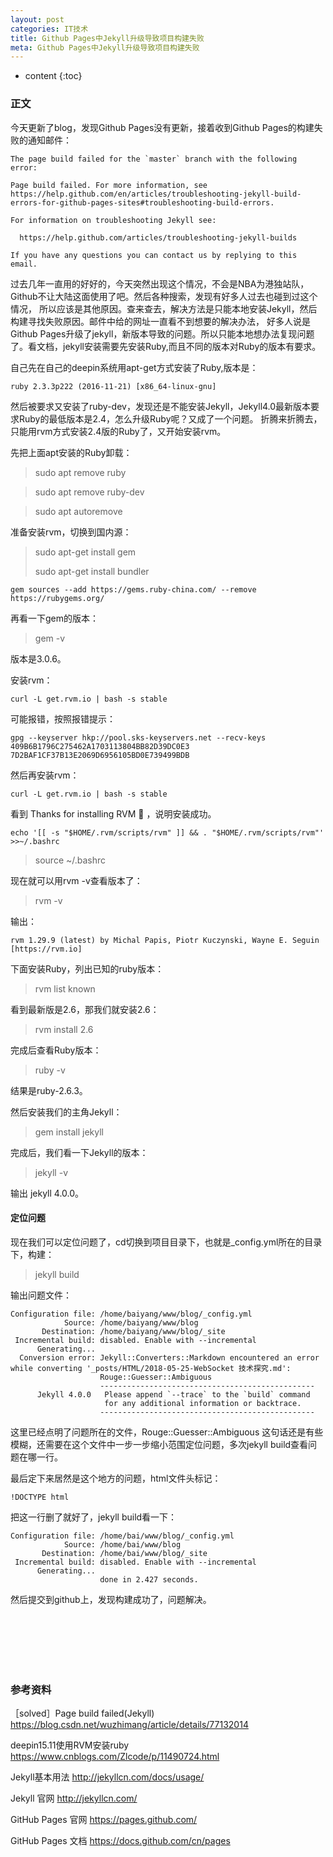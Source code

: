 ```yaml
---
layout: post
categories: IT技术
title: Github Pages中Jekyll升级导致项目构建失败
meta: Github Pages中Jekyll升级导致项目构建失败
---
```

* content
{:toc}

### 正文

今天更新了blog，发现Github Pages没有更新，接着收到Github Pages的构建失败的通知邮件：
```
The page build failed for the `master` branch with the following error: 

Page build failed. For more information, see https://help.github.com/en/articles/troubleshooting-jekyll-build-errors-for-github-pages-sites#troubleshooting-build-errors. 

For information on troubleshooting Jekyll see: 

  https://help.github.com/articles/troubleshooting-jekyll-builds 

If you have any questions you can contact us by replying to this email. 
```

过去几年一直用的好好的，今天突然出现这个情况，不会是NBA为港独站队，Github不让大陆这面使用了吧。然后各种搜索，发现有好多人过去也碰到过这个情况，
所以应该是其他原因。查来查去，解决方法是只能本地安装Jekyll，然后构建寻找失败原因。邮件中给的网址一直看不到想要的解决办法，
好多人说是Github Pages升级了jekyll，新版本导致的问题。所以只能本地想办法复现问题了。看文档，jekyll安装需要先安装Ruby,而且不同的版本对Ruby的版本有要求。

自己先在自己的deepin系统用apt-get方式安装了Ruby,版本是：
```
ruby 2.3.3p222 (2016-11-21) [x86_64-linux-gnu]
```

然后被要求又安装了ruby-dev，发现还是不能安装Jekyll，Jekyll4.0最新版本要求Ruby的最低版本是2.4，怎么升级Ruby呢？又成了一个问题。
折腾来折腾去，只能用rvm方式安装2.4版的Ruby了，又开始安装rvm。

先把上面apt安装的Ruby卸载：

> sudo apt remove ruby

> sudo apt remove ruby-dev

> sudo apt autoremove 

准备安装rvm，切换到国内源：

> sudo apt-get install gem
> 
> sudo apt-get install bundler

```
gem sources --add https://gems.ruby-china.com/ --remove https://rubygems.org/
```

再看一下gem的版本：

> gem -v

版本是3.0.6。

安装rvm：
```
curl -L get.rvm.io | bash -s stable
```

可能报错，按照报错提示：

```
gpg --keyserver hkp://pool.sks-keyservers.net --recv-keys 409B6B1796C275462A1703113804BB82D39DC0E3 7D2BAF1CF37B13E2069D6956105BD0E739499BDB
```

然后再安装rvm：
```
curl -L get.rvm.io | bash -s stable
```

看到 Thanks for installing RVM 🙏 ，说明安装成功。

```
echo '[[ -s "$HOME/.rvm/scripts/rvm" ]] && . "$HOME/.rvm/scripts/rvm"' >>~/.bashrc
```

> source ~/.bashrc

现在就可以用rvm -v查看版本了：

> rvm -v

输出：
```
rvm 1.29.9 (latest) by Michal Papis, Piotr Kuczynski, Wayne E. Seguin [https://rvm.io]
```

下面安装Ruby，列出已知的ruby版本：

> rvm list known

看到最新版是2.6，那我们就安装2.6：

> rvm install 2.6

完成后查看Ruby版本：

> ruby -v

结果是ruby-2.6.3。

然后安装我们的主角Jekyll：

> gem install jekyll

完成后，我们看一下Jekyll的版本：

> jekyll -v

输出 jekyll 4.0.0。

#### 定位问题

现在我们可以定位问题了，cd切换到项目目录下，也就是_config.yml所在的目录下，构建：

> jekyll build

输出问题文件：
```
Configuration file: /home/baiyang/www/blog/_config.yml
            Source: /home/baiyang/www/blog
       Destination: /home/baiyang/www/blog/_site
 Incremental build: disabled. Enable with --incremental
      Generating... 
  Conversion error: Jekyll::Converters::Markdown encountered an error while converting '_posts/HTML/2018-05-25-WebSocket 技术探究.md':
                    Rouge::Guesser::Ambiguous
                    ------------------------------------------------
      Jekyll 4.0.0   Please append `--trace` to the `build` command 
                     for any additional information or backtrace. 
                    ------------------------------------------------
```

这里已经点明了问题所在的文件，Rouge::Guesser::Ambiguous 这句话还是有些模糊，还需要在这个文件中一步一步缩小范围定位问题，多次jekyll build查看问题在哪一行。

最后定下来居然是这个地方的问题，html文件头标记：

```
!DOCTYPE html  
```

把这一行删了就好了，jekyll build看一下：
```
Configuration file: /home/bai/www/blog/_config.yml
            Source: /home/bai/www/blog
       Destination: /home/bai/www/blog/_site
 Incremental build: disabled. Enable with --incremental
      Generating... 
                    done in 2.427 seconds.
```

然后提交到github上，发现构建成功了，问题解决。

<br/><br/><br/><br/><br/>
### 参考资料

［solved］Page build failed(Jekyll) <https://blog.csdn.net/wuzhimang/article/details/77132014>

deepin15.11使用RVM安装ruby <https://www.cnblogs.com/Zlcode/p/11490724.html>

Jekyll基本用法 <http://jekyllcn.com/docs/usage/>

Jekyll 官网 <http://jekyllcn.com/>

GitHub Pages 官网 <https://pages.github.com/>

GitHub Pages 文档 <https://docs.github.com/cn/pages>
